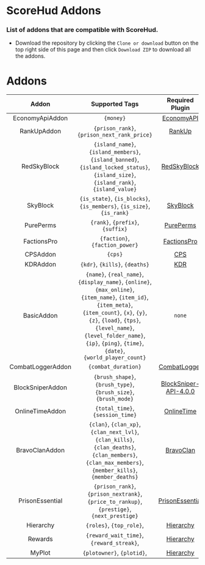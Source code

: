 # ScoreHud Addons

### List of addons that are compatible with ScoreHud.

- Download the repository by clicking the `Clone or download` button on the top right side of this page and then click `Download ZIP` to download all the addons.

# Addons 

|Addon|Supported Tags|Required Plugin|
|:--:|:--:|:--:|
|EconomyApiAddon|`{money}`|[EconomyAPI](https://github.com/poggit-orphanage/EconomyS/tree/master/EconomyAPI)|
|RankUpAddon|`{prison_rank}`, `{prison_next_rank_price}`|[RankUp](https://github.com/falkirks/RankUp)|
|RedSkyBlock| `{island_name}`, `{island_members}`, `{island_banned}`, `{island_locked_status}`, `{island_size}`, `{island_rank}`, `{island_value}`|[RedSkyBlock](https://github.com/RedCraftGH/RedSkyBlock)|
|SkyBlock|`{is_state}`, `{is_blocks}`, `{is_members}`, `{is_size}`, `{is_rank}`|[SkyBlock](https://github.com/GiantQuartz/SkyBlock)|
|PurePerms|`{rank}`, `{prefix}`, `{suffix}`|[PurePerms](https://github.com/poggit-orphanage/PurePerms)|
|FactionsPro|`{faction}`, `{faction_power}`|[FactionsPro](https://github.com/poggit-orphanage/FactionsPro)|
|CPSAddon|`{cps}`|[CPS](https://github.com/JackMD/CPS)|
|KDRAddon|`{kdr}`, `{kills}`, `{deaths}`|[KDR](https://github.com/JackMD/KDR)|
|BasicAddon|`{name}`, `{real_name}`, `{display_name}`, `{online}`, `{max_online}`, `{item_name}`, `{item_id}`, `{item_meta}`, `{item_count}`, `{x}`, `{y}`, `{z}`, `{load}`, `{tps}`, `{level_name}`, `{level_folder_name}`, `{ip}`, `{ping}`, `{time}`, `{date}`, `{world_player_count}`|`none`|
|CombatLoggerAddon|`{combat_duration}`|[CombatLogger](https://poggit.pmmp.io/ci/JackNoordhuis/PocketMine-Plugins/CombatLogger)|
|BlockSniperAddon|`{brush_shape}`, `{brush_type}`, `{brush_size}`, `{brush_mode}`|[BlockSniper-API-4.0.0](https://github.com/BlockHorizons/BlockSniper/tree/API-4.0.0)|
|OnlineTimeAddon|`{total_time}`, `{session_time}`|[OnlineTime](https://github.com/Zedstar16/OnlineTime)|
|BravoClanAddon| `{clan}`, `{clan_xp}`, `{clan_next_lvl}`, `{clan_kills}`, `{clan_deaths}`, `{clan_members}`, `{clan_max_members}`, `{member_kills}`, `{member_deaths}`| [BravoClan](https://github.com/Itzdvbravo/BravoClan)|
|PrisonEssential| `{prison_rank}`, `{prison_nextrank}`, `{price_to_rankup}`, `{prestige}`, `{next_prestige}`|[PrisonEssential](https://github.com/iZeaoGamer/PrisonEssential)|
|Hierarchy| `{roles}`, `{top_role}`,|[Hierarchy](https://github.com/CortexPE/Hierarchy)|
|Rewards| `{reward_wait_time}`, `{reward_streak}`,|[Hierarchy](https://github.com/Wertzui123/Rewards)|
|MyPlot| `{plotowner}`, `{plotid}`,|[Hierarchy](https://github.com/jasonwynn10/MyPlot)|
